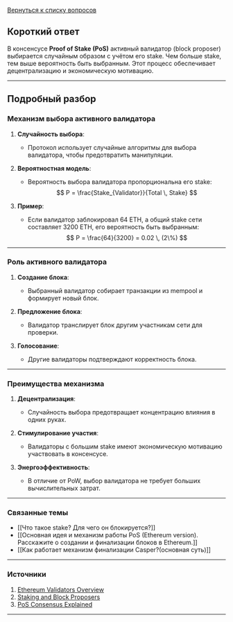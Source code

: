 [Вернуться к списку вопросов](3.%20Список%20вопросов)
## Короткий ответ

В консенсусе **Proof of Stake (PoS)** активный валидатор (block proposer) выбирается случайным образом с учётом его stake. Чем больше stake, тем выше вероятность быть выбранным. Этот процесс обеспечивает децентрализацию и экономическую мотивацию.

---

## Подробный разбор

### Механизм выбора активного валидатора

1. **Случайность выбора**:
   - Протокол использует случайные алгоритмы для выбора валидатора, чтобы предотвратить манипуляции.

2. **Вероятностная модель**:
   - Вероятность выбора валидатора пропорциональна его stake:
     $$
     P = \frac{Stake_{Validator}}{Total \, Stake}
     $$

3. **Пример**:
   - Если валидатор заблокировал 64 ETH, а общий stake сети составляет 3200 ETH, его вероятность быть выбранным:
     $$
     P = \frac{64}{3200} = 0.02 \, (2\%)
     $$

---

### Роль активного валидатора

1. **Создание блока**:
   - Выбранный валидатор собирает транзакции из mempool и формирует новый блок.

2. **Предложение блока**:
   - Валидатор транслирует блок другим участникам сети для проверки.

3. **Голосование**:
   - Другие валидаторы подтверждают корректность блока.

---

### Преимущества механизма

1. **Децентрализация**:
   - Случайность выбора предотвращает концентрацию влияния в одних руках.

2. **Стимулирование участия**:
   - Валидаторы с большим stake имеют экономическую мотивацию участвовать в консенсусе.

3. **Энергоэффективность**:
   - В отличие от PoW, выбор валидатора не требует больших вычислительных затрат.

---

### Связанные темы

- [[Что такое stake? Для чего он блокируется?]]
- [[Основная идея и механизм работы PoS (Ethereum version). Расскажите о создании и финализации блоков в Ethereum.]]
- [[Как работает механизм финализации Сasper?(основная суть)]]

---

### Источники

1. [Ethereum Validators Overview](https://ethereum.org/en/developers/docs/consensus-mechanisms/pos/)
2. [Staking and Block Proposers](https://www.coindesk.com/learn/what-is-staking-in-ethereum/)
3. [PoS Consensus Explained](https://ethereum.org/en/staking/)

---